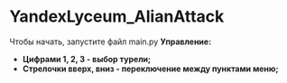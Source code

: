 # YandexLyceum_AlianAttack
Чтобы начать, запустите файл main.py
<b>Управление:<b> <br>
  <ul>
    <li>
  Цифрами 1, 2, 3 - выбор турели; <br>
    </li>
    <li>
  Стрелочки вверх, вниз - переключение между пунктами меню;
    </li>
  </ul>
